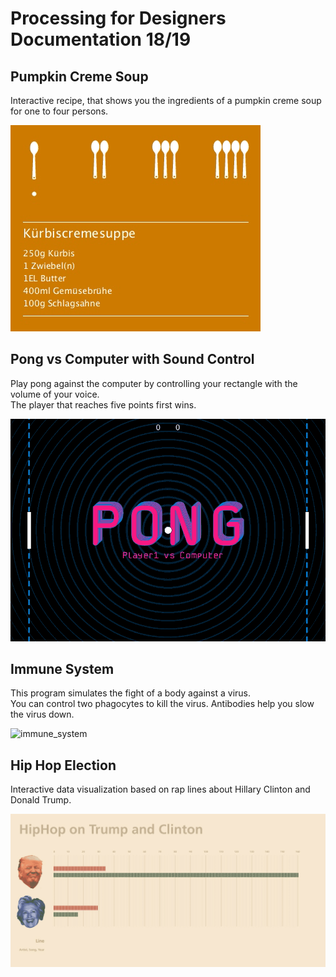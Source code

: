 # Processing for Designers Documentation 18/19

## Pumpkin Creme Soup
Interactive recipe, that shows you the ingredients of a pumpkin creme soup for one to four persons.

![pumpkin_creme_soup](https://github.com/TimTimson/Processing-for-Designers/blob/master/gif/pumpkin_creme_soup.gif)

## Pong vs Computer with Sound Control
Play pong against the computer by controlling your rectangle with the volume of your voice. <br>
The player that reaches five points first wins.

![pong_vs_computer_sound](https://github.com/TimTimson/Processing-for-Designers/blob/master/gif/pong_vs_computer.gif)

## Immune System
This program simulates the fight of a body against a virus. <br>
You can control two phagocytes to kill the virus. 
Antibodies help you slow the virus down.

![immune_system](https://github.com/TimTimson/Processing-for-Designers/blob/master/gif/immune_system.gif)

## Hip Hop Election
Interactive data visualization based on rap lines about Hillary Clinton and Donald Trump. 

![hip_hop_election](https://github.com/TimTimson/Processing-for-Designers/blob/master/gif/hip_hop_election.gif)
